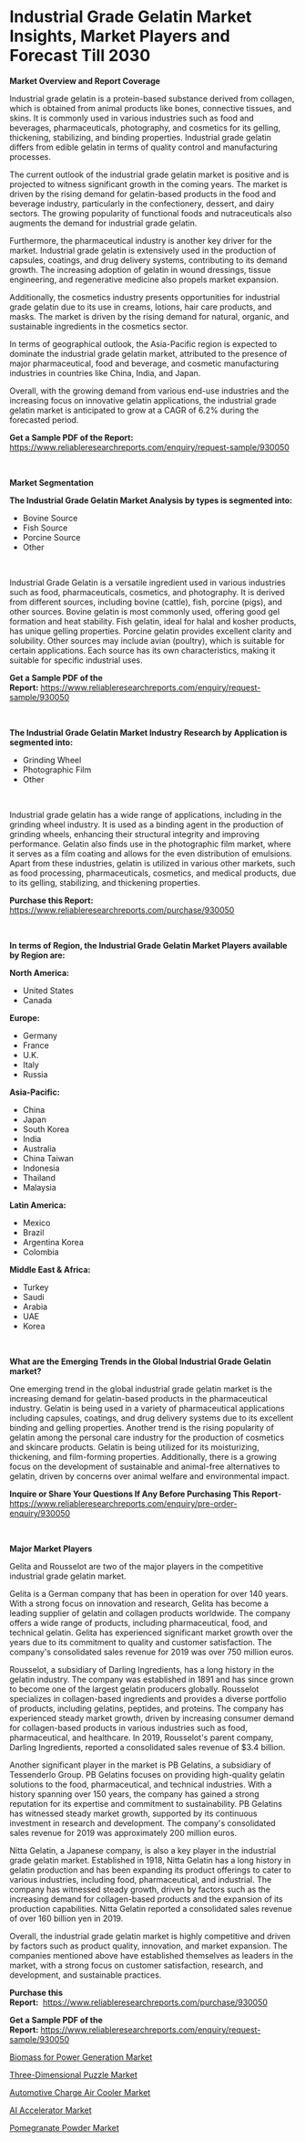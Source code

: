 <p><h1>Industrial Grade Gelatin Market Insights, Market Players and Forecast Till 2030</h1></p><p><strong>Market Overview and Report Coverage</strong></p>
<p><p>Industrial grade gelatin is a protein-based substance derived from collagen, which is obtained from animal products like bones, connective tissues, and skins. It is commonly used in various industries such as food and beverages, pharmaceuticals, photography, and cosmetics for its gelling, thickening, stabilizing, and binding properties. Industrial grade gelatin differs from edible gelatin in terms of quality control and manufacturing processes.</p><p>The current outlook of the industrial grade gelatin market is positive and is projected to witness significant growth in the coming years. The market is driven by the rising demand for gelatin-based products in the food and beverage industry, particularly in the confectionery, dessert, and dairy sectors. The growing popularity of functional foods and nutraceuticals also augments the demand for industrial grade gelatin.</p><p>Furthermore, the pharmaceutical industry is another key driver for the market. Industrial grade gelatin is extensively used in the production of capsules, coatings, and drug delivery systems, contributing to its demand growth. The increasing adoption of gelatin in wound dressings, tissue engineering, and regenerative medicine also propels market expansion.</p><p>Additionally, the cosmetics industry presents opportunities for industrial grade gelatin due to its use in creams, lotions, hair care products, and masks. The market is driven by the rising demand for natural, organic, and sustainable ingredients in the cosmetics sector.</p><p>In terms of geographical outlook, the Asia-Pacific region is expected to dominate the industrial grade gelatin market, attributed to the presence of major pharmaceutical, food and beverage, and cosmetic manufacturing industries in countries like China, India, and Japan.</p><p>Overall, with the growing demand from various end-use industries and the increasing focus on innovative gelatin applications, the industrial grade gelatin market is anticipated to grow at a CAGR of 6.2% during the forecasted period.</p></p>
<p><strong>Get a Sample PDF of the Report:</strong> <a href="https://www.reliableresearchreports.com/enquiry/request-sample/930050">https://www.reliableresearchreports.com/enquiry/request-sample/930050</a></p>
<p>&nbsp;</p>
<p><strong>Market Segmentation</strong></p>
<p><strong>The Industrial Grade Gelatin Market Analysis by types is segmented into:</strong></p>
<p><ul><li>Bovine Source</li><li>Fish Source</li><li>Porcine Source</li><li>Other</li></ul></p>
<p>&nbsp;</p>
<p><p>Industrial Grade Gelatin is a versatile ingredient used in various industries such as food, pharmaceuticals, cosmetics, and photography. It is derived from different sources, including bovine (cattle), fish, porcine (pigs), and other sources. Bovine gelatin is most commonly used, offering good gel formation and heat stability. Fish gelatin, ideal for halal and kosher products, has unique gelling properties. Porcine gelatin provides excellent clarity and solubility. Other sources may include avian (poultry), which is suitable for certain applications. Each source has its own characteristics, making it suitable for specific industrial uses.</p></p>
<p><strong>Get a Sample PDF of the Report:</strong>&nbsp;<a href="https://www.reliableresearchreports.com/enquiry/request-sample/930050">https://www.reliableresearchreports.com/enquiry/request-sample/930050</a></p>
<p>&nbsp;</p>
<p><strong>The Industrial Grade Gelatin Market Industry Research by Application is segmented into:</strong></p>
<p><ul><li>Grinding Wheel</li><li>Photographic Film</li><li>Other</li></ul></p>
<p>&nbsp;</p>
<p><p>Industrial grade gelatin has a wide range of applications, including in the grinding wheel industry. It is used as a binding agent in the production of grinding wheels, enhancing their structural integrity and improving performance. Gelatin also finds use in the photographic film market, where it serves as a film coating and allows for the even distribution of emulsions. Apart from these industries, gelatin is utilized in various other markets, such as food processing, pharmaceuticals, cosmetics, and medical products, due to its gelling, stabilizing, and thickening properties.</p></p>
<p><strong>Purchase this Report:</strong>&nbsp; <a href="https://www.reliableresearchreports.com/purchase/930050">https://www.reliableresearchreports.com/purchase/930050</a></p>
<p>&nbsp;</p>
<p><strong>In terms of Region, the Industrial Grade Gelatin Market Players available by Region are:</strong></p>
<p>
    <p> <strong> North America: </strong>
        <ul>
            <li>United States</li>
            <li>Canada</li>
        </ul>
        </p> 
    <p> <strong> Europe: </strong>
        <ul>
            <li>Germany</li>
            <li>France</li>
            <li>U.K.</li>
            <li>Italy</li>
            <li>Russia</li>
        </ul>
        </p> 
    <p> <strong> Asia-Pacific: </strong>
        <ul>
            <li>China</li>
            <li>Japan</li>
            <li>South Korea</li>
            <li>India</li>
            <li>Australia</li>
            <li>China Taiwan</li>
            <li>Indonesia</li>
            <li>Thailand</li>
            <li>Malaysia</li>
        </ul>
        </p> 
    <p> <strong> Latin America: </strong>
        <ul>
            <li>Mexico</li>
            <li>Brazil</li>
            <li>Argentina Korea</li>
            <li>Colombia</li>
        </ul>
        </p> 
    <p> <strong> Middle East & Africa: </strong>
        <ul>
            <li>Turkey</li>
            <li>Saudi</li>
            <li>Arabia</li>
            <li>UAE</li>
            <li>Korea</li>
        </ul>
    </p>
    </p>
<p>&nbsp;</p>
<p><strong>What are the Emerging Trends in the Global Industrial Grade Gelatin market?</strong></p>
<p><p>One emerging trend in the global industrial grade gelatin market is the increasing demand for gelatin-based products in the pharmaceutical industry. Gelatin is being used in a variety of pharmaceutical applications including capsules, coatings, and drug delivery systems due to its excellent binding and gelling properties. Another trend is the rising popularity of gelatin among the personal care industry for the production of cosmetics and skincare products. Gelatin is being utilized for its moisturizing, thickening, and film-forming properties. Additionally, there is a growing focus on the development of sustainable and animal-free alternatives to gelatin, driven by concerns over animal welfare and environmental impact.</p></p>
<p><strong>Inquire or Share Your Questions If Any Before Purchasing This Report</strong>- <a href="https://www.reliableresearchreports.com/enquiry/pre-order-enquiry/930050">https://www.reliableresearchreports.com/enquiry/pre-order-enquiry/930050</a></p>
<p>&nbsp;</p>
<p><strong>Major Market Players</strong></p>
<p><p>Gelita and Rousselot are two of the major players in the competitive industrial grade gelatin market. </p><p>Gelita is a German company that has been in operation for over 140 years. With a strong focus on innovation and research, Gelita has become a leading supplier of gelatin and collagen products worldwide. The company offers a wide range of products, including pharmaceutical, food, and technical gelatin. Gelita has experienced significant market growth over the years due to its commitment to quality and customer satisfaction. The company's consolidated sales revenue for 2019 was over 750 million euros.</p><p>Rousselot, a subsidiary of Darling Ingredients, has a long history in the gelatin industry. The company was established in 1891 and has since grown to become one of the largest gelatin producers globally. Rousselot specializes in collagen-based ingredients and provides a diverse portfolio of products, including gelatins, peptides, and proteins. The company has experienced steady market growth, driven by increasing consumer demand for collagen-based products in various industries such as food, pharmaceutical, and healthcare. In 2019, Rousselot's parent company, Darling Ingredients, reported a consolidated sales revenue of $3.4 billion.</p><p>Another significant player in the market is PB Gelatins, a subsidiary of Tessenderlo Group. PB Gelatins focuses on providing high-quality gelatin solutions to the food, pharmaceutical, and technical industries. With a history spanning over 150 years, the company has gained a strong reputation for its expertise and commitment to sustainability. PB Gelatins has witnessed steady market growth, supported by its continuous investment in research and development. The company's consolidated sales revenue for 2019 was approximately 200 million euros.</p><p>Nitta Gelatin, a Japanese company, is also a key player in the industrial grade gelatin market. Established in 1918, Nitta Gelatin has a long history in gelatin production and has been expanding its product offerings to cater to various industries, including food, pharmaceutical, and industrial. The company has witnessed steady growth, driven by factors such as the increasing demand for collagen-based products and the expansion of its production capabilities. Nitta Gelatin reported a consolidated sales revenue of over 160 billion yen in 2019.</p><p>Overall, the industrial grade gelatin market is highly competitive and driven by factors such as product quality, innovation, and market expansion. The companies mentioned above have established themselves as leaders in the market, with a strong focus on customer satisfaction, research, and development, and sustainable practices.</p></p>
<p><strong>Purchase this Report:</strong>&nbsp;&nbsp;<a href="https://www.reliableresearchreports.com/purchase/930050">https://www.reliableresearchreports.com/purchase/930050</a></p>
<p></p>
<p><strong>Get a Sample PDF of the Report:</strong>&nbsp;<a href="https://www.reliableresearchreports.com/enquiry/request-sample/930050">https://www.reliableresearchreports.com/enquiry/request-sample/930050</a></p>
<p><p><a href="https://medium.com/@hotspotvendor/biomass-for-power-generation-market-size-growth-forecast-2023-2030-392fc119e2d9">Biomass for Power Generation Market</a></p><p><a href="https://issuu.com/reportprime-2/docs/three-dimensional-puzzle-market-size-2030.pptx?fr=xKAE9_zU1NQ">Three-Dimensional Puzzle Market</a></p><p><a href="https://www.linkedin.com/pulse/automotive-charge-air-cooler-market-size-growth-forecast-dgxae/">Automotive Charge Air Cooler Market</a></p><p><a href="https://medium.com/@bhumi.technologiesmumbai/ai-accelerator-market-size-growth-forecast-2023-2030-fec9f8479ae5">AI Accelerator Market</a></p><p><a href="https://www.reportprime.com/pomegranate-powder-r6059">Pomegranate Powder Market</a></p></p>
